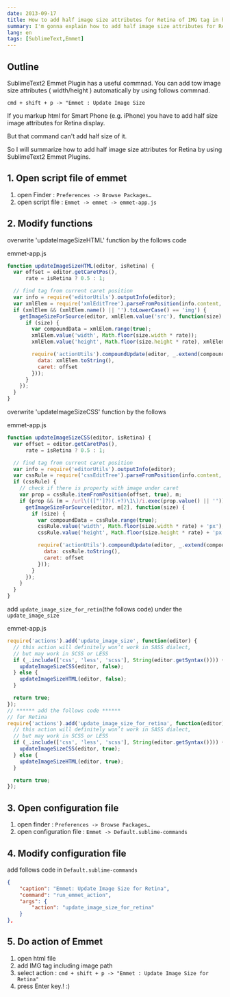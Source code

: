 ```yaml
---
date: 2013-09-17
title: How to add half image size attributes for Retina of IMG tag in html by using SublimeText2 Emmet Plugin
summary: I'm gonna explain how to add half image size attributes for Retina of IMG tag in html by using SublimeText2 
lang: en
tags: [SublimeText,Emmet]
---
```



## Outline

SublimeText2 Emmet Plugin has a useful commnad.
You can add tow image size attributes ( width/height ) automatically by using follows commnad.

`cmd + shift + p -> "Emmet : Update Image Size` 


If you markup html for Smart Phone (e.g. iPhone) you have to add half size image attributes for Retina display.

But that command can't add half size of it.

So I will summarize how to add half image size attributes for Retina by using SublimeText2 Emmet Plugins.

## 1. Open script file of emmet


1. open Finder : `Preferences -> Browse Packages…`
2. open script file : `Emmet -> emmet -> emmet-app.js`

## 2. Modify functions

overwrite 'updateImageSizeHTML' function by the follows code

emmet-app.js

```js
function updateImageSizeHTML(editor, isRetina) {
  var offset = editor.getCaretPos(),
      rate = isRetina ? 0.5 : 1;

  // find tag from current caret position
  var info = require('editorUtils').outputInfo(editor);
  var xmlElem = require('xmlEditTree').parseFromPosition(info.content, offset, true);
  if (xmlElem && (xmlElem.name() || '').toLowerCase() == 'img') {
    getImageSizeForSource(editor, xmlElem.value('src'), function(size) {
      if (size) {
        var compoundData = xmlElem.range(true);
        xmlElem.value('width', Math.floor(size.width * rate));
        xmlElem.value('height', Math.floor(size.height * rate), xmlElem.indexOf('width') + 1);

        require('actionUtils').compoundUpdate(editor, _.extend(compoundData, {
          data: xmlElem.toString(),
          caret: offset
        }));
      }
    });
  }
}
```

overwrite 'updateImageSizeCSS' function by the follows

emmet-app.js

```js
function updateImageSizeCSS(editor, isRetina) {
  var offset = editor.getCaretPos(),
      rate = isRetina ? 0.5 : 1;

  // find tag from current caret position
  var info = require('editorUtils').outputInfo(editor);
  var cssRule = require('cssEditTree').parseFromPosition(info.content, offset, true);
  if (cssRule) {
    // check if there is property with image under caret
    var prop = cssRule.itemFromPosition(offset, true), m;
    if (prop && (m = /url\((["']?)(.+?)\1\)/i.exec(prop.value() || ''))) {
      getImageSizeForSource(editor, m[2], function(size) {
        if (size) {
          var compoundData = cssRule.range(true);
          cssRule.value('width', Math.floor(size.width * rate) + 'px');
          cssRule.value('height', Math.floor(size.height * rate) + 'px', cssRule.indexOf('width') + 1);

          require('actionUtils').compoundUpdate(editor, _.extend(compoundData, {
            data: cssRule.toString(),
            caret: offset
          }));
        }
      });
    }
  }
}
```

add `update_image_size_for_retin`(the follows code) under the `update_image_size`

emmet-app.js

```js
require('actions').add('update_image_size', function(editor) {
  // this action will definitely won’t work in SASS dialect,
  // but may work in SCSS or LESS
  if (_.include(['css', 'less', 'scss'], String(editor.getSyntax()))) {
    updateImageSizeCSS(editor, false);
  } else {
    updateImageSizeHTML(editor, false);
  }

  return true;
});
// ****** add the follows code ******
// for Retina
require('actions').add('update_image_size_for_retina', function(editor) {
  // this action will definitely won’t work in SASS dialect,
  // but may work in SCSS or LESS
  if (_.include(['css', 'less', 'scss'], String(editor.getSyntax()))) {
    updateImageSizeCSS(editor, true);
  } else {
    updateImageSizeHTML(editor, true);
  }

  return true;
});
```

## 3. Open configuration file

1. open finder : `Preferences -> Browse Packages…`
2. open configuration file : `Emmet -> Default.sublime-commands`


## 4. Modify configuration file

add follows code in `Default.sublime-commands`

```json
{
    "caption": "Emmet: Update Image Size for Retina",
    "command": "run_emmet_action",
    "args": {
        "action": "update_image_size_for_retina"
    }
},
```

## 5. Do action of Emmet

1. open html file
2. add IMG tag including image path
3. select action : `cmd + shift + p -> "Emmet : Update Image Size for Retina"`
4. press Enter key.! :)
